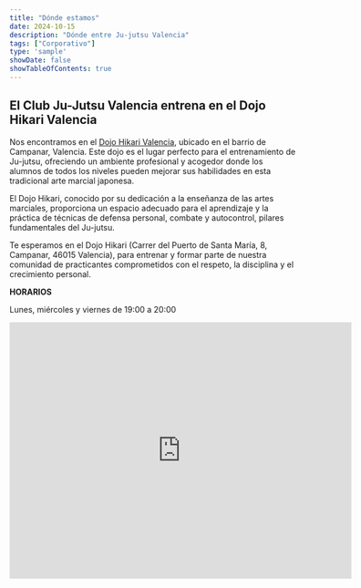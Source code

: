 ```yaml
---
title: "Dónde estamos"
date: 2024-10-15
description: "Dónde entre Ju-jutsu Valencia"
tags: ["Corporativo"]
type: 'sample'
showDate: false
showTableOfContents: true
---
```


## El Club Ju-Jutsu Valencia entrena en el Dojo Hikari Valencia

Nos encontramos en el <a href="https://hikarivalencia.es/">Dojo Hikari Valencia</a>, ubicado en el barrio de Campanar, Valencia. Este dojo es el lugar perfecto para el entrenamiento de Ju-jutsu, ofreciendo un ambiente profesional y acogedor donde los alumnos de todos los niveles pueden mejorar sus habilidades en esta tradicional arte marcial japonesa.

El Dojo Hikari, conocido por su dedicación a la enseñanza de las artes marciales, proporciona un espacio adecuado para el aprendizaje y la práctica de técnicas de defensa personal, combate y autocontrol, pilares fundamentales del Ju-jutsu.

Te esperamos en el Dojo Hikari (Carrer del Puerto de Santa María, 8, Campanar, 46015 Valencia), para entrenar y formar parte de nuestra comunidad de practicantes comprometidos con el respeto, la disciplina y el crecimiento personal.

**HORARIOS**

Lunes, miércoles y viernes de 19:00 a 20:00

<iframe src="https://www.google.com/maps/embed?pb=!1m18!1m12!1m3!1d3079.2878610100115!2d-0.40256192365269705!3d39.48541411179468!2m3!1f0!2f0!3f0!3m2!1i1024!2i768!4f13.1!3m3!1m2!1s0xd604f62712f17f1%3A0xdc50f9508c1ca652!2sDojo%20Hikari%20Valencia!5e0!3m2!1ses!2ses!4v1729018428232!5m2!1ses!2ses" width="600" height="450" style="border:0;" allowfullscreen="" loading="lazy" referrerpolicy="no-referrer-when-downgrade"></iframe>